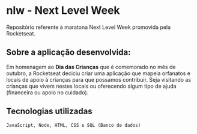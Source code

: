 # nlw - Next Level Week
Repositório referente à maratona Next Level Week promovida pela Rocketseat.

## Sobre a aplicação desenvolvida:
Em homenagem ao **Dia das Crianças** que é comemorado no mês de outubro, a Rocketseat deciciu criar uma aplicação que mapeia orfanatos e locais de apoio à crianças para que possamos contribuir. Seja visitando as crianças que vivem nestes locais ou oferecendo algum tipo de ajuda (financeira ou apoio no cuidado). 

## Tecnologias utilizadas
``JavaScript, Node, HTML, CSS e SQL (Banco de dados)``  
